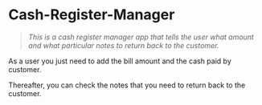 # Cash-Register-Manager
>*This is a cash register manager app that tells the user what amount and what particular notes to return back to the customer.*
 
As a user you just need to add the bill amount and the cash paid by customer. 

Thereafter, you can check the notes that you need to return back to the customer.
